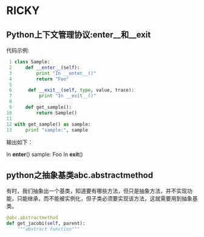 # RICKY

## Python上下文管理协议:__enter__和__exit__

代码示例:

```python
 1 class Sample:
 2     def __enter__(self): 
 3         print "In __enter__()" 
 4         return "Foo"
 5 
 6      def __exit__(self, type, value, trace):
 7          print "In __exit__()"
 8 
 9     def get_sample(): 
10         return Sample() 
11 
12 with get_sample() as sample: 
13     print "sample:", sample 
```

输出如下：

 In __enter__()
 sample: Foo
 In __exit__()

## python之抽象基类abc.abstractmethod

有时，我们抽象出一个基类，知道要有哪些方法，但只是抽象方法，并不实现功能，只能继承，而不能被实例化，但子类必须要实现该方法，这就需要用到抽象基类。

```python
@abc.abstractmethod
def get_jacobi(self, parent):
    """abstract function"""
```

